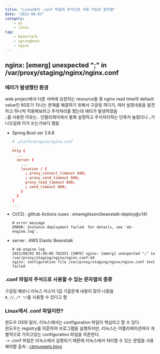 ```yaml
---
title: "Linux에서 .conf 파일의 주석으로 사용 가능한 문자열"
date: "2022-08-03"
category: 
    - os
    - linux
tag: 
    - beanstalk
    - springboot
    - nginx
---
```


## nginx: [emerg] unexpected ";" in /var/proxy/staging/nginx/nginx.conf
### 에러가 발생했던 환경
web project에서 다른 서버에 요청하는 resource들 중 nginx read time의 default value인 60초가 지나는 문제를 해결하기 위해서 구글링 하다가,
여러 설정내용을 발견하고 하나씩 적용해보려고 주석처리를 했는데 에러가 발생하였음  
`;`를 사용한 이유는.. 인텔리제이에서 블록 설정하고 주석처리하는 단축키 눌렀더니 `;`가 나오길래 이거 쓰는가보다 했음  

- Spring Boot ver 2.6.8
  ```conf
  # .platform/nginx/nginx.conf
  ...
  http {
    ...
    server {
      ...
      location / {
        ; proxy_connect_timeout 600;
        ; proxy_send_timeout 600;
        proxy_read_timeout 600;
        ; send_timeout 600;
      }
    }
  }
  ...
  ```
- CI/CD : github Actions (uses : einaregilsson/beanstalk-deploy@v14)  
  ```
  # error message
  ERROR: Instance deployment failed. For details, see 'eb-engine.log'.
  ```
- server : AWS Elastic Beanstalk
  ```
  # eb-engine.log
  2022/08/03 05:49:08.761551 [INFO] nginx: [emerg] unexpected ";" in /var/proxy/staging/nginx/nginx.conf:44
  nginx: configuration file /var/proxy/staging/nginx/nginx.conf test failed
  ```

### .conf 파일의 주석으로 사용할 수 있는 문자열의 종류
구글링 해보니 리눅스 마스터 1급 기출문제 내용이 많이 나왔음  
`#`, `//`, `/* */`를 사용할 수 있다고 함  

### Linux에서 .conf 파일이란?
윈도우 OS와 달리, 리눅스에서는 configuration 파일이 핵심라고 할 수 있다.  
윈도우는 registry를 의존하여 프로그램을 실행하지만, 리눅스는 어플리케이션마다 개별적으로 가지고있는 configuration 파일을 의존한다.  
-> .conf 파일은 리눅스에서 실행되기 때문에 리눅스에서 처리할 수 있는 문법을 사용해야함
출처 : [cbtnuggets blog](https://www.cbtnuggets.com/blog/technology/system-admin/a-complete-guide-to-linux-config-files)
